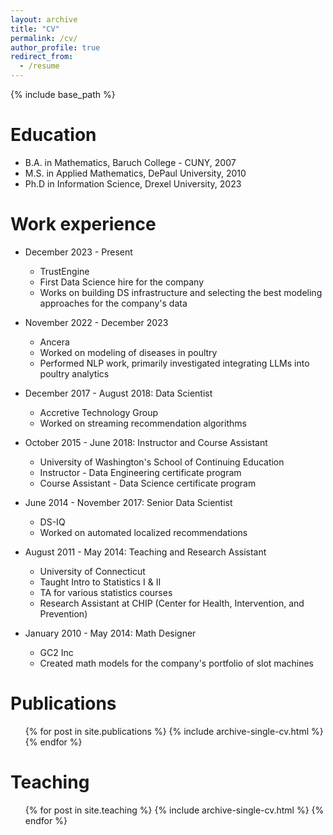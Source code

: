 ```yaml
---
layout: archive
title: "CV"
permalink: /cv/
author_profile: true
redirect_from:
  - /resume
---
```


{% include base_path %}

Education
======
* B.A. in Mathematics, Baruch College - CUNY, 2007
* M.S. in Applied Mathematics, DePaul University, 2010
* Ph.D in Information Science, Drexel University, 2023

Work experience
======

* December 2023 - Present
  * TrustEngine
  * First Data Science hire for the company
  * Works on building DS infrastructure and selecting the best modeling approaches for the company's data

* November 2022 - December 2023
  * Ancera
  * Worked on modeling of diseases in poultry
  * Performed NLP work, primarily investigated integrating LLMs into poultry analytics

* December 2017 - August 2018: Data Scientist
  * Accretive Technology Group
  * Worked on streaming recommendation algorithms
  

* October 2015 - June 2018: Instructor and Course Assistant
  * University of Washington's School of Continuing Education
  * Instructor - Data Engineering certificate program
  * Course Assistant - Data Science certificate program
  

* June 2014 - November 2017: Senior Data Scientist
  * DS-IQ
  * Worked on automated localized recommendations


* August 2011 - May 2014: Teaching and Research Assistant
  * University of Connecticut
  * Taught Intro to Statistics I & II
  * TA for various statistics courses
  * Research Assistant at CHIP (Center for Health, Intervention, and Prevention)


* January 2010 - May 2014: Math Designer
  * GC2 Inc
  * Created math models for the company's portfolio of slot machines
  


Publications
======
  <ul>{% for post in site.publications %}
    {% include archive-single-cv.html %}
  {% endfor %}</ul>

<!-- 
Talks
======
  <ul>{% for post in site.talks %}
    {% include archive-single-talk-cv.html %}
  {% endfor %}</ul>

-->
  
Teaching
======
  <ul>{% for post in site.teaching %}
    {% include archive-single-cv.html %}
  {% endfor %}</ul>
  

